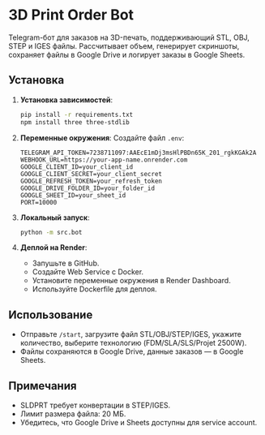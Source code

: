# 3D Print Order Bot

Telegram-бот для заказов на 3D-печать, поддерживающий STL, OBJ, STEP и IGES файлы. Рассчитывает объем, генерирует скриншоты, сохраняет файлы в Google Drive и логирует заказы в Google Sheets.

## Установка

1. **Установка зависимостей**:
   ```bash
   pip install -r requirements.txt
   npm install three three-stdlib
   ```

2. **Переменные окружения**:
   Создайте файл `.env`:
   ```
   TELEGRAM_API_TOKEN=7238711097:AAEcE1mDj3msHlPBDn65K_201_rgkKGAk2A
   WEBHOOK_URL=https://your-app-name.onrender.com
   GOOGLE_CLIENT_ID=your_client_id
   GOOGLE_CLIENT_SECRET=your_client_secret
   GOOGLE_REFRESH_TOKEN=your_refresh_token
   GOOGLE_DRIVE_FOLDER_ID=your_folder_id
   GOOGLE_SHEET_ID=your_sheet_id
   PORT=10000
   ```

3. **Локальный запуск**:
   ```bash
   python -m src.bot
   ```

4. **Деплой на Render**:
   - Запушьте в GitHub.
   - Создайте Web Service с Docker.
   - Установите переменные окружения в Render Dashboard.
   - Используйте Dockerfile для деплоя.

## Использование
- Отправьте `/start`, загрузите файл STL/OBJ/STEP/IGES, укажите количество, выберите технологию (FDM/SLA/SLS/Projet 2500W).
- Файлы сохраняются в Google Drive, данные заказов — в Google Sheets.

## Примечания
- SLDPRT требует конвертации в STEP/IGES.
- Лимит размера файла: 20 МБ.
- Убедитесь, что Google Drive и Sheets доступны для service account.